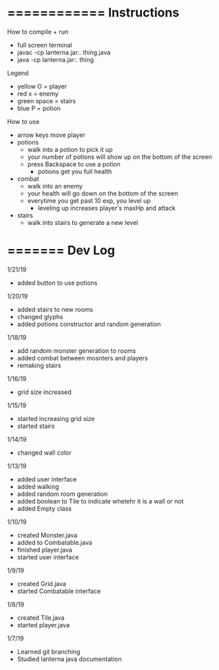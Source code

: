 ============
Instructions
============
How to compile + run
- full screen terminal
- javac -cp lanterna.jar:. thing.java
- java -cp lanterna.jar:. thing

Legend
- yellow O = player
- red x = enemy
- green space = stairs
- blue P = potion

How to use
- arrow keys move player
- potions
  - walk into a potion to pick it up
  - your number of potions will show up on the bottom of the screen
  - press Backspace to use a potion
    - potions get you full health
- combat
  - walk into an enemy
  - your health will go down on the bottom of the screen
  - everytime you get past 10 exp, you level up
    - leveling up increases player's maxHp and attack
- stairs
  - walk into stairs to generate a new level
  

=======
Dev Log
=======
1/21/19
- added button to use potions

1/20/19
- added stairs to new rooms
- changed glyphs
- added potions constructor and random generation

1/18/19
- add random monster generation to rooms
- added combat between mosnters and players
- remaking stairs

1/16/19
- grid size increased

1/15/19
- started increasing grid size
- started stairs

1/14/19
- changed wall color

1/13/19
- added user interface
- added walking
- added random room generation
- added boolean to Tile to indicate whetehr it is a wall or not
- added Empty class

1/10/19
- created Monster.java
- added to Combatable.java
- finished player.java
- started user interface

1/9/19
- created Grid.java
- started Combatable interface

1/8/19
- created Tile.java
- started player.java

1/7/19
- Learned git branching
- Studied lanterna java documentation
